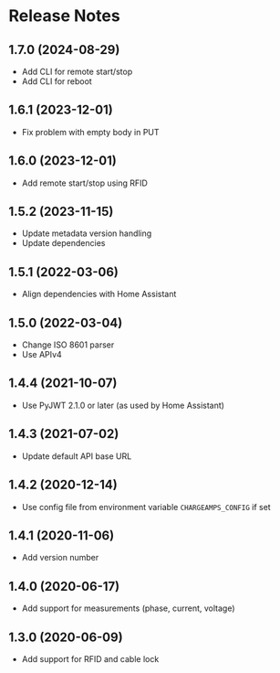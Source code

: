 # Release Notes

## 1.7.0 (2024-08-29)

- Add CLI for remote start/stop
- Add CLI for reboot

## 1.6.1 (2023-12-01)

- Fix problem with empty body in PUT

## 1.6.0 (2023-12-01)

- Add remote start/stop using RFID

## 1.5.2 (2023-11-15)

- Update metadata version handling
- Update dependencies

## 1.5.1 (2022-03-06)

- Align dependencies with Home Assistant

## 1.5.0 (2022-03-04)

- Change ISO 8601 parser
- Use APIv4

## 1.4.4 (2021-10-07)

- Use PyJWT 2.1.0 or later (as used by Home Assistant)

## 1.4.3 (2021-07-02)

- Update default API base URL

## 1.4.2 (2020-12-14)

- Use config file from environment variable `CHARGEAMPS_CONFIG` if set

## 1.4.1 (2020-11-06)

- Add version number

## 1.4.0 (2020-06-17)

- Add support for measurements (phase, current, voltage)

## 1.3.0 (2020-06-09)

- Add support for RFID and cable lock
